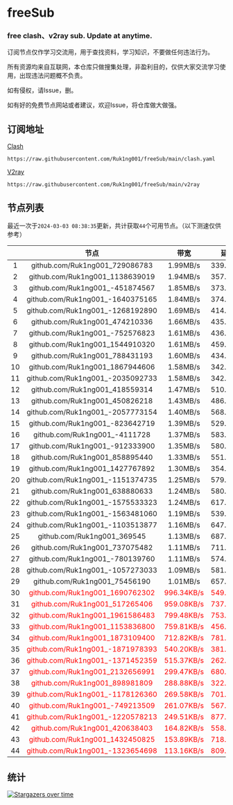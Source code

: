 # freeSub
### free clash、v2ray sub. Update at anytime.

订阅节点仅作学习交流用，用于查找资料，学习知识，不要做任何违法行为。

所有资源均来自互联网，本仓库只做搜集处理，非盈利目的，仅供大家交流学习使用，出现违法问题概不负责。

如有侵权，请Issue，删。

如有好的免费节点网站或者建议，欢迎Issue，将仓库做大做强。

## 订阅地址
[Clash](https://raw.githubusercontent.com/Ruk1ng001/freeSub/main/clash.yaml)
```
https://raw.githubusercontent.com/Ruk1ng001/freeSub/main/clash.yaml
```
[V2ray](https://raw.githubusercontent.com/Ruk1ng001/freeSub/main/v2ray)
```
https://raw.githubusercontent.com/Ruk1ng001/freeSub/main/v2ray
```

## 节点列表

最近一次于`2024-03-03 08:38:35`更新，共计获取`44`个可用节点。（以下测速仅供参考）

|  | 节点 | 带宽 | 延迟 |
|:-:|:--:|:--:|:--:|
 | 1 | github.com/Ruk1ng001_729086783 | 1.99MB/s | 339.00ms |
 | 2 | github.com/Ruk1ng001_1138639019 | 1.94MB/s | 357.00ms |
 | 3 | github.com/Ruk1ng001_-451874567 | 1.85MB/s | 373.00ms |
 | 4 | github.com/Ruk1ng001_-1640375165 | 1.84MB/s | 374.00ms |
 | 5 | github.com/Ruk1ng001_-1268192890 | 1.69MB/s | 414.00ms |
 | 6 | github.com/Ruk1ng001_474210336 | 1.66MB/s | 435.00ms |
 | 7 | github.com/Ruk1ng001_-752576823 | 1.61MB/s | 436.00ms |
 | 8 | github.com/Ruk1ng001_1544910320 | 1.61MB/s | 459.00ms |
 | 9 | github.com/Ruk1ng001_788431193 | 1.60MB/s | 434.00ms |
 | 10 | github.com/Ruk1ng001_1867944606 | 1.58MB/s | 342.00ms |
 | 11 | github.com/Ruk1ng001_-2035092733 | 1.58MB/s | 342.00ms |
 | 12 | github.com/Ruk1ng001_418559314 | 1.47MB/s | 510.00ms |
 | 13 | github.com/Ruk1ng001_450826218 | 1.43MB/s | 486.00ms |
 | 14 | github.com/Ruk1ng001_-2057773154 | 1.40MB/s | 568.00ms |
 | 15 | github.com/Ruk1ng001_-823642719 | 1.39MB/s | 529.00ms |
 | 16 | github.com/Ruk1ng001_-4111728 | 1.37MB/s | 583.00ms |
 | 17 | github.com/Ruk1ng001_-912333900 | 1.35MB/s | 580.00ms |
 | 18 | github.com/Ruk1ng001_858895440 | 1.33MB/s | 551.00ms |
 | 19 | github.com/Ruk1ng001_1427767892 | 1.30MB/s | 354.00ms |
 | 20 | github.com/Ruk1ng001_-1151374735 | 1.25MB/s | 579.00ms |
 | 21 | github.com/Ruk1ng001_638880633 | 1.24MB/s | 580.00ms |
 | 22 | github.com/Ruk1ng001_-1575533323 | 1.24MB/s | 617.00ms |
 | 23 | github.com/Ruk1ng001_-1563481060 | 1.19MB/s | 539.00ms |
 | 24 | github.com/Ruk1ng001_-1103513877 | 1.16MB/s | 647.00ms |
 | 25 | github.com/Ruk1ng001_369545 | 1.13MB/s | 687.00ms |
 | 26 | github.com/Ruk1ng001_737075482 | 1.11MB/s | 711.00ms |
 | 27 | github.com/Ruk1ng001_-780139760 | 1.11MB/s | 574.00ms |
 | 28 | github.com/Ruk1ng001_-1057273033 | 1.09MB/s | 581.00ms |
 | 29 | github.com/Ruk1ng001_75456190 | 1.01MB/s | 657.00ms |
 | 30 | <font color=red>github.com/Ruk1ng001_1690762302</font> | <font color=red>996.34KB/s</font> | <font color=red>549.00ms</font> |
 | 31 | <font color=red>github.com/Ruk1ng001_517265406</font> | <font color=red>959.08KB/s</font> | <font color=red>737.00ms</font> |
 | 32 | <font color=red>github.com/Ruk1ng001_1961586483</font> | <font color=red>799.48KB/s</font> | <font color=red>753.00ms</font> |
 | 33 | <font color=red>github.com/Ruk1ng001_1153836800</font> | <font color=red>759.81KB/s</font> | <font color=red>456.00ms</font> |
 | 34 | <font color=red>github.com/Ruk1ng001_1873109400</font> | <font color=red>712.82KB/s</font> | <font color=red>781.00ms</font> |
 | 35 | <font color=red>github.com/Ruk1ng001_-1871978393</font> | <font color=red>540.20KB/s</font> | <font color=red>381.00ms</font> |
 | 36 | <font color=red>github.com/Ruk1ng001_-1371452359</font> | <font color=red>515.37KB/s</font> | <font color=red>262.00ms</font> |
 | 37 | <font color=red>github.com/Ruk1ng001_2132656991</font> | <font color=red>299.47KB/s</font> | <font color=red>680.00ms</font> |
 | 38 | <font color=red>github.com/Ruk1ng001_898981809</font> | <font color=red>288.88KB/s</font> | <font color=red>322.00ms</font> |
 | 39 | <font color=red>github.com/Ruk1ng001_-1178126360</font> | <font color=red>269.58KB/s</font> | <font color=red>701.00ms</font> |
 | 40 | <font color=red>github.com/Ruk1ng001_-749213509</font> | <font color=red>261.07KB/s</font> | <font color=red>567.00ms</font> |
 | 41 | <font color=red>github.com/Ruk1ng001_-1220578213</font> | <font color=red>249.51KB/s</font> | <font color=red>877.00ms</font> |
 | 42 | <font color=red>github.com/Ruk1ng001_420638403</font> | <font color=red>164.82KB/s</font> | <font color=red>558.00ms</font> |
 | 43 | <font color=red>github.com/Ruk1ng001_1432450825</font> | <font color=red>153.89KB/s</font> | <font color=red>718.00ms</font> |
 | 44 | <font color=red>github.com/Ruk1ng001_-1323654698</font> | <font color=red>113.16KB/s</font> | <font color=red>809.00ms</font> |


## 统计

[![Stargazers over time](https://starchart.cc/Ruk1ng001/freeSub.svg)](https://starchart.cc/Ruk1ng001/freeSub)